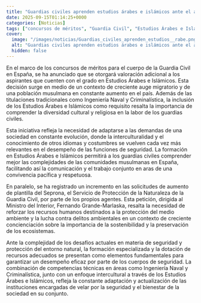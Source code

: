 ```yaml
---
title: "Guardias civiles aprenden estudios árabes e islámicos ante el auge migratorio - 'Cada vez hay más población musulmana'"
date: 2025-09-15T01:14:25+0000
categories: [Noticias]
tags: ["concursos de méritos", "Guardia Civil", "Estudios Árabes e Islámicos", "migratorio", "interculturalidad", "delitos ambientales", "recursos humanos."]
cover:
  image: "/images/noticias/Guardias_civiles_aprenden_estudios__rabe.png"
  alt: "Guardias civiles aprenden estudios árabes e islámicos ante el auge migratorio - 'Cada vez hay más población musulmana'"
  hidden: false
---
```


En el marco de los concursos de méritos para el cuerpo de la Guardia Civil en España, se ha anunciado que se otorgará valoración adicional a los aspirantes que cuenten con el grado en Estudios Árabes e Islámicos. Esta decisión surge en medio de un contexto de creciente auge migratorio y de una población musulmana en constante aumento en el país. Además de las titulaciones tradicionales como Ingeniería Naval y Criminalística, la inclusión de los Estudios Árabes e Islámicos como requisito resalta la importancia de comprender la diversidad cultural y religiosa en la labor de los guardias civiles.

Esta iniciativa refleja la necesidad de adaptarse a las demandas de una sociedad en constante evolución, donde la interculturalidad y el conocimiento de otros idiomas y costumbres se vuelven cada vez más relevantes en el desempeño de las funciones de seguridad. La formación en Estudios Árabes e Islámicos permitirá a los guardias civiles comprender mejor las complejidades de las comunidades musulmanas en España, facilitando así la comunicación y el trabajo conjunto en aras de una convivencia pacífica y respetuosa.

En paralelo, se ha registrado un incremento en las solicitudes de aumento de plantilla del Seprona, el Servicio de Protección de la Naturaleza de la Guardia Civil, por parte de los propios agentes. Esta petición, dirigida al Ministro del Interior, Fernando Grande-Marlaska, resalta la necesidad de reforzar los recursos humanos destinados a la protección del medio ambiente y la lucha contra delitos ambientales en un contexto de creciente concienciación sobre la importancia de la sostenibilidad y la preservación de los ecosistemas.

Ante la complejidad de los desafíos actuales en materia de seguridad y protección del entorno natural, la formación especializada y la dotación de recursos adecuados se presentan como elementos fundamentales para garantizar un desempeño eficaz por parte de los cuerpos de seguridad. La combinación de competencias técnicas en áreas como Ingeniería Naval y Criminalística, junto con un enfoque intercultural a través de los Estudios Árabes e Islámicos, refleja la constante adaptación y actualización de las instituciones encargadas de velar por la seguridad y el bienestar de la sociedad en su conjunto.
